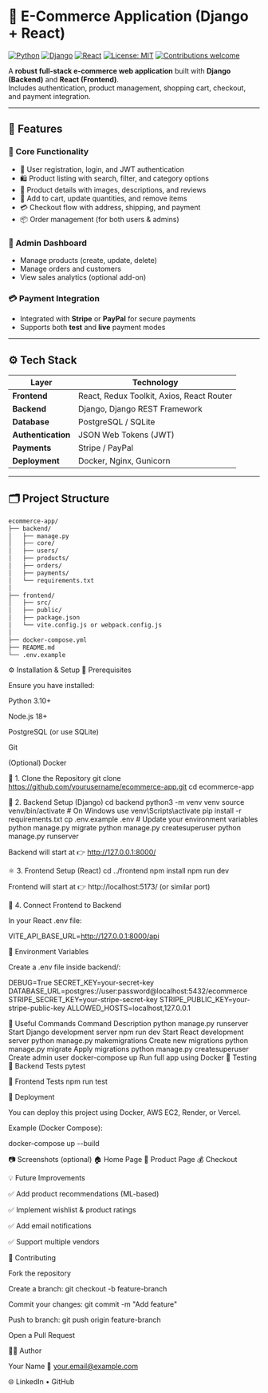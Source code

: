 # 🛒 E-Commerce Application (Django + React)

[![Python](https://img.shields.io/badge/Python-3.10%2B-blue?logo=python)](https://www.python.org/)
[![Django](https://img.shields.io/badge/Django-4.x-green?logo=django)](https://www.djangoproject.com/)
[![React](https://img.shields.io/badge/React-18.x-61DAFB?logo=react)](https://react.dev/)
[![License: MIT](https://img.shields.io/badge/License-MIT-yellow.svg)](LICENSE)
[![Contributions welcome](https://img.shields.io/badge/Contributions-welcome-brightgreen.svg?style=flat)](#-contributing)

A **robust full-stack e-commerce web application** built with **Django (Backend)** and **React (Frontend)**.  
Includes authentication, product management, shopping cart, checkout, and payment integration.

---

## 🚀 Features

### 🧩 Core Functionality

- 🔑 User registration, login, and JWT authentication
- 🛍️ Product listing with search, filter, and category options
- 🧾 Product details with images, descriptions, and reviews
- 🛒 Add to cart, update quantities, and remove items
- 💳 Checkout flow with address, shipping, and payment
- 📦 Order management (for both users & admins)

### 🔐 Admin Dashboard

- Manage products (create, update, delete)
- Manage orders and customers
- View sales analytics (optional add-on)

### 💳 Payment Integration

- Integrated with **Stripe** or **PayPal** for secure payments
- Supports both **test** and **live** payment modes

---

## ⚙️ Tech Stack

| Layer              | Technology                                |
| ------------------ | ----------------------------------------- |
| **Frontend**       | React, Redux Toolkit, Axios, React Router |
| **Backend**        | Django, Django REST Framework             |
| **Database**       | PostgreSQL / SQLite                       |
| **Authentication** | JSON Web Tokens (JWT)                     |
| **Payments**       | Stripe / PayPal                           |
| **Deployment**     | Docker, Nginx, Gunicorn                   |

---

## 🗂️ Project Structure

```bash
ecommerce-app/
├── backend/
│   ├── manage.py
│   ├── core/
│   ├── users/
│   ├── products/
│   ├── orders/
│   ├── payments/
│   └── requirements.txt
│
├── frontend/
│   ├── src/
│   ├── public/
│   ├── package.json
│   └── vite.config.js or webpack.config.js
│
├── docker-compose.yml
├── README.md
└── .env.example


```

⚙️ Installation & Setup
🔧 Prerequisites

Ensure you have installed:

Python 3.10+

Node.js 18+

PostgreSQL (or use SQLite)

Git

(Optional) Docker

🧱 1. Clone the Repository
git clone https://github.com/yourusername/ecommerce-app.git
cd ecommerce-app

🐍 2. Backend Setup (Django)
cd backend
python3 -m venv venv
source venv/bin/activate # On Windows use venv\Scripts\activate
pip install -r requirements.txt
cp .env.example .env # Update your environment variables
python manage.py migrate
python manage.py createsuperuser
python manage.py runserver

Backend will start at 👉 http://127.0.0.1:8000/

⚛️ 3. Frontend Setup (React)
cd ../frontend
npm install
npm run dev

Frontend will start at 👉 http://localhost:5173/
(or similar port)

🧩 4. Connect Frontend to Backend

In your React .env file:

VITE_API_BASE_URL=http://127.0.0.1:8000/api

🧠 Environment Variables

Create a .env file inside backend/:

DEBUG=True
SECRET_KEY=your-secret-key
DATABASE_URL=postgres://user:password@localhost:5432/ecommerce
STRIPE_SECRET_KEY=your-stripe-secret-key
STRIPE_PUBLIC_KEY=your-stripe-public-key
ALLOWED_HOSTS=localhost,127.0.0.1

🧰 Useful Commands
Command Description
python manage.py runserver Start Django development server
npm run dev Start React development server
python manage.py makemigrations Create new migrations
python manage.py migrate Apply migrations
python manage.py createsuperuser Create admin user
docker-compose up Run full app using Docker
🧪 Testing
🧬 Backend Tests
pytest

🧩 Frontend Tests
npm run test

🚢 Deployment

You can deploy this project using Docker, AWS EC2, Render, or Vercel.

Example (Docker Compose):

docker-compose up --build

📷 Screenshots (optional)
🏠 Home Page 📄 Product Page 💰 Checkout

💡 Future Improvements

✅ Add product recommendations (ML-based)

✅ Implement wishlist & product ratings

✅ Add email notifications

✅ Support multiple vendors

🤝 Contributing

Fork the repository

Create a branch: git checkout -b feature-branch

Commit your changes: git commit -m "Add feature"

Push to branch: git push origin feature-branch

Open a Pull Request

🧑‍💻 Author

Your Name
📧 your.email@example.com

🌐 LinkedIn
• GitHub
